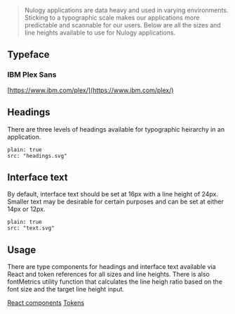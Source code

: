 > Nulogy applications are data heavy and used in varying environments. Sticking to a typographic scale makes our applications more predictable and scannable for our users. Below are all the sizes and line heights available to use for Nulogy applications.

## Typeface
### IBM Plex Sans
[https://www.ibm.com/plex/](https://www.ibm.com/plex/)

## Headings
There are three levels of headings available for typographic heirarchy in an application.

```image
plain: true
src: "headings.svg"
```

## Interface text
By default, interface text should be set at 16px with a line height of 24px. Smaller text may be desirable for certain purposes and can be set at either 14px or 12px.

```image
plain: true
src: "text.svg"
```

## Usage
There are type components for headings and interface text available via React and token references for all sizes and line heights. There is also fontMetrics utility function that calculates the line heigh ratio based on the font size and the target line height input.


[React components](/components/type)
[Tokens](/tokens#typography)
